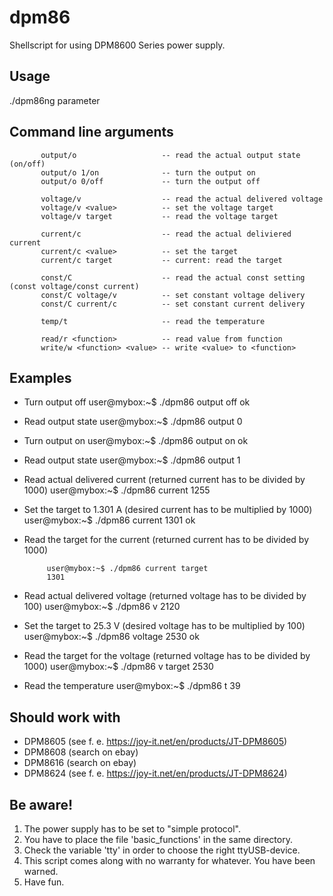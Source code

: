 # dpm86

Shellscript for using DPM8600 Series power supply.

## Usage
 
 ./dpm86ng parameter

## Command line arguments
 
           output/o                   -- read the actual output state (on/off)
           output/o 1/on              -- turn the output on
           output/o 0/off             -- turn the output off

           voltage/v                  -- read the actual delivered voltage
           voltage/v <value>          -- set the voltage target
           voltage/v target           -- read the voltage target

           current/c                  -- read the actual deliviered current
           current/c <value>          -- set the target
           current/c target           -- current: read the target

           const/C                    -- read the actual const setting (const voltage/const current)
           const/C voltage/v          -- set constant voltage delivery
           const/C current/c          -- set constant current delivery

           temp/t                     -- read the temperature

           read/r <function>          -- read value from function
           write/w <function> <value> -- write <value> to <function>

## Examples

- Turn output off
           user@mybox:~$ ./dpm86 output off
           ok
- Read output state
           user@mybox:~$ ./dpm86 output
           0
- Turn output on
           user@mybox:~$ ./dpm86 output on
           ok
- Read output state
           user@mybox:~$ ./dpm86 output
           1
- Read actual delivered current (returned current has to be divided by 1000)
           user@mybox:~$ ./dpm86 current
           1255
- Set the target to 1.301 A (desired current has to be multiplied by 1000)
           user@mybox:~$ ./dpm86 current 1301
           ok
- Read the target for the current (returned current has to be divided by 1000)

           user@mybox:~$ ./dpm86 current target
           1301

- Read actual delivered voltage (returned voltage has to be divided by 100)
           user@mybox:~$ ./dpm86 v
           2120
- Set the target to 25.3 V (desired voltage has to be multiplied by 100)
           user@mybox:~$ ./dpm86 voltage 2530
           ok
- Read the target for the voltage (returned voltage has to be divided by 1000)
           user@mybox:~$ ./dpm86 v target
           2530
- Read the temperature
           user@mybox:~$ ./dpm86 t
           39
 
## Should work with

- DPM8605 (see f. e. https://joy-it.net/en/products/JT-DPM8605)
- DPM8608 (search on ebay)
- DPM8616 (search on ebay)
- DPM8624 (see f. e. https://joy-it.net/en/products/JT-DPM8624)

## Be aware!
 
1. The power supply has to be set to "simple protocol".
2. You have to place the file 'basic_functions' in the same directory.
3. Check the variable 'tty' in order to choose the right ttyUSB-device.
4. This script comes along with no warranty for whatever. You have been warned.
5. Have fun.
